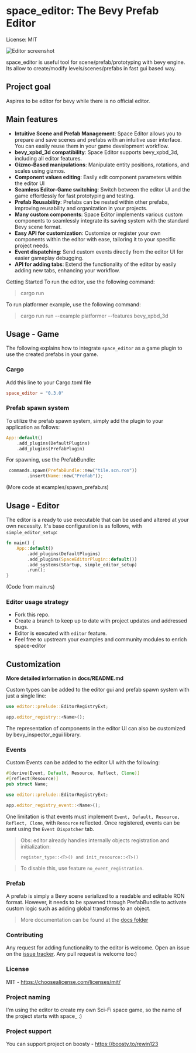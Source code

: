 # space_editor: The Bevy Prefab Editor
License: MIT 

![Editor screenshot](docs/imgs/showcase-03.png)

space_editor is useful tool for scene/prefab/prototyping with bevy engine.  Its allow to create/modify levels/scenes/prefabs in fast gui based way.

## Project goal

Aspires to be editor for bevy while there is no official editor.

## Main features

- **Intuitive Scene and Prefab Management**: Space Editor allows you to prepare and save scenes and prefabs with an intuitive user interface. You can easily reuse them in your game development workflow. 
- **bevy_xpbd_3d compatibility**: Space Editor supports bevy_xpbd_3d, including all editor features. 
- **Gizmo-Based manipulations**: Manipulate entity positions, rotations, and scales using gizmos. 
- **Component values editing**: Easily edit component parameters within the editor UI 
- **Seamless Editor-Game switching**: Switch between the editor UI and the game effortlessly for fast prototyping and testing. 
- **Prefab Reusability**: Prefabs can be nested within other prefabs, improving reusability and organization in your projects. 
- **Many custom components**: Space Editor implements various custom components to seamlessly integrate its saving system with the standard Bevy scene format. 
- **Easy API for customization**: Customize or register your own components within the editor with ease, tailoring it to your specific project needs.
- **Event dispatching**: Send custom events directly from the editor UI for easier gameplay debugging.  
- **API for adding tabs**: Extend the functionality of the editor by easily adding new tabs, enhancing your workflow. 

Getting Started
To run the editor, use the following command:
> cargo run

To run platformer example, use the following command:
> cargo run run --example platformer --features bevy_xpbd_3d

## Usage - Game

The following explains how to integrate `space_editor` as a game plugin to use the created prefabs in your game.

### Cargo

Add this line to your Cargo.toml file
```toml
space_editor = "0.3.0"
```

### Prefab spawn system
To utilize the prefab spawn system, simply add the plugin to your application as follows:
```rs
App::default()
    .add_plugins(DefaultPlugins)
    .add_plugins(PrefabPlugin)
```

For spawning, use the PrefabBundle:
```rs
 commands.spawn(PrefabBundle::new("tile.scn.ron"))
        .insert(Name::new("Prefab"));
```

(More code at examples/spawn_prefab.rs)


## Usage - Editor
The editor is a ready to use executable that can be used and altered at your own necessity. It's base configuration is as follows, with `simple_editor_setup`:

```rs
fn main() {
    App::default()
        .add_plugins(DefaultPlugins)
        .add_plugins(SpaceEditorPlugin::default())
        .add_systems(Startup, simple_editor_setup)
        .run();
}
```

(Code from main.rs)

### Editor usage strategy

* Fork this repo.
* Create a branch to keep up to date with project updates and addressed bugs.
* Editor is executed with `editor` feature.
* Feel free to upstream your examples and community modules to enrich space-editor

## Customization

**More detailed information in docs/README.md**

Custom types can be added to the editor gui and prefab spawn system with just a single line:

```rs
use editor::prelude::EditorRegistryExt;

app.editor_registry::<Name>();
```

The representation of components in the editor UI can also be customized by bevy_inspector_egui library.

### Events

Custom Events can be added to the editor UI with the following:

```rs
#[derive(Event, Default, Resource, Reflect, Clone)]
#[reflect(Resource)]
pub struct Name;

use editor::prelude::EditorRegistryExt;

app.editor_registry_event::<Name>();
```

One limitation is that events must implement `Event, Default, Resource, Reflect, Clone`, with `Resource` reflected. Once registered, events can be sent using the `Event Dispatcher` tab.

> Obs: editor already handles internally objects registration and initialization:
> 
> `register_type::<T>() and init_resource::<T>()`

> To disable this, use feature `no_event_registration`.

### Prefab
A prefab is simply a Bevy scene serialized to a readable and editable RON format. However, it needs to be spawned through PrefabBundle to activate custom logic such as adding global transforms to an object.

> More documentation can be found at the [docs folder](docs/README.md)

### Contributing
Any request for adding functionality to the editor is welcome. Open an issue on the [issue tracker](https://github.com/rewin123/space_editor/issues).
Any pull request is welcome too:) 

### License
MIT - https://choosealicense.com/licenses/mit/


### Project naming

I'm using the editor to create my own Sci-Fi space game, so the name of the project starts with space_ :)

### Project support
You can support project on boosty - https://boosty.to/rewin123


